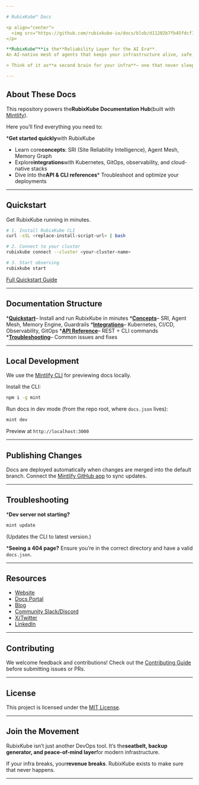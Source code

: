 ```yaml
---

# RubixKube™ Docs

<p align="center">
  <img src="https://github.com/rubixkube-io/docs/blob/d11202b7fb45fdcf1551c7c11a25c9a67e2dcbd2/images/hero-dark.png" alt="RubixKube Logo" width="400"/>
</p>

**RubixKube™**is the**Reliability Layer for the AI Era**.
An AI-native mesh of agents that keeps your infrastructure alive, safe, and self-healing.

> Think of it as**a second brain for your infra**— one that never sleeps, never forgets, and always protects your uptime.

---
```


##  About These Docs

This repository powers the**RubixKube Documentation Hub**(built with [Mintlify](https://mintlify.com)).

Here you’ll find everything you need to:

***Get started quickly**with RubixKube
*  Learn core**concepts**: SRI (Site Reliability Intelligence), Agent Mesh, Memory Graph
*  Explore**integrations**with Kubernetes, GitOps, observability, and cloud-native stacks
*  Dive into the**API & CLI references***  Troubleshoot and optimize your deployments

---

##  Quickstart

Get RubixKube running in minutes.

```bash
# 1. Install RubixKube CLI
curl -sSL <replace-install-script-url> | bash

# 2. Connect to your cluster
rubixkube connect --cluster <your-cluster-name>

# 3. Start observing
rubixkube start
```

 [Full Quickstart Guide](replace-docs-quickstart-url)

---

##  Documentation Structure

***[Quickstart](replace-docs-quickstart-url)**– Install and run RubixKube in minutes
***[Concepts](replace-docs-concepts-url)**– SRI, Agent Mesh, Memory Engine, Guardrails
***[Integrations](replace-docs-integrations-url)**– Kubernetes, CI/CD, Observability, GitOps
***[API Reference](replace-docs-api-url)**– REST + CLI commands
***[Troubleshooting](replace-docs-troubleshooting-url)**– Common issues and fixes

---

##  Local Development

We use the [Mintlify CLI](https://www.npmjs.com/package/mint) for previewing docs locally.

Install the CLI:

```bash
npm i -g mint
```

Run docs in dev mode (from the repo root, where `docs.json` lives):

```bash
mint dev
```

Preview at  `http://localhost:3000`

---

##  Publishing Changes

Docs are deployed automatically when changes are merged into the default branch.
Connect the [Mintlify GitHub app](https://dashboard.mintlify.com/settings/organization/github-app) to sync updates.

---

##  Troubleshooting

***Dev server not starting?**
  ```bash
  mint update
  ```

  (Updates the CLI to latest version.)

***Seeing a 404 page?**  Ensure you’re in the correct directory and have a valid `docs.json`.

---

##  Resources

*  [Website](https://rubixkube.ai)
*  [Docs Portal](replace-docs-portal-url)
*  [Blog](https://rubixkube.ai/blog)
*  [Community Slack/Discord](replace-community-url)
*  [X/Twitter](https://twitter.com/RubixKubeHQ)
*  [LinkedIn](https://linkedin.com/company/rubixkube)

---

##  Contributing

We welcome feedback and contributions!
Check out the [Contributing Guide](replace-contributing-url) before submitting issues or PRs.

---

##  License

This project is licensed under the [MIT License](replace-license-url).

---

##  Join the Movement

RubixKube isn’t just another DevOps tool.
It’s the**seatbelt, backup generator, and peace-of-mind layer**for modern infrastructure.

If your infra breaks, your**revenue breaks**.
RubixKube exists to make sure that never happens.

---
